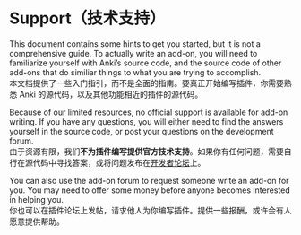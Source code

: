 # Support（技术支持）

This document contains some hints to get you started, but it is not a comprehensive guide. To actually write an add-on, you will need to familiarize yourself with Anki’s source code, and the source code of other add-ons that do similiar things to what you are trying to accomplish.<br>
本文档提供了一些入门指引，而不是全面的指南。要真正开始编写插件，你需要熟悉 Anki 的源代码，以及其他功能相近的插件的源代码。

Because of our limited resources, no official support is available for add-on writing. If you have any questions, you will either need to find the answers yourself in the source code, or post your questions on the development forum.<br>
由于资源有限，我们**不为插件编写提供官方技术支持**。如果你有任何问题，需要自行在源代码中寻找答案，或将问题发布在[开发者论坛](https://forums.ankiweb.net/c/development/12)上。

You can also use the add-on forum to request someone write an add-on for you. You may need to offer some money before anyone becomes interested in helping you.<br>
你也可以在插件论坛上发帖，请求他人为你编写插件。提供一些报酬，或许会有人愿意提供帮助。